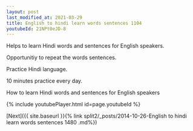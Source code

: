 ```yaml
---
layout: post
last_modified_at: 2021-03-29
title: English to hindi learn words sentences 1104 
youtubeId: 21NPt0eJD-8
---
```

 
 
Helps to learn Hindi words and sentences for English speakers.

Opportunitiy to repeat the words sentences. 

Practice Hindi language. 
 
10 minutes practice every day. 
 
How to learn Hindi words and sentences for English speakers 
 
{% include youtubePlayer.html id=page.youtubeId %}
 
 
[Next]({{ site.baseurl }}{% link  split2/_posts/2014-10-26-English to hindi learn words sentences 1480 .md%})
 
